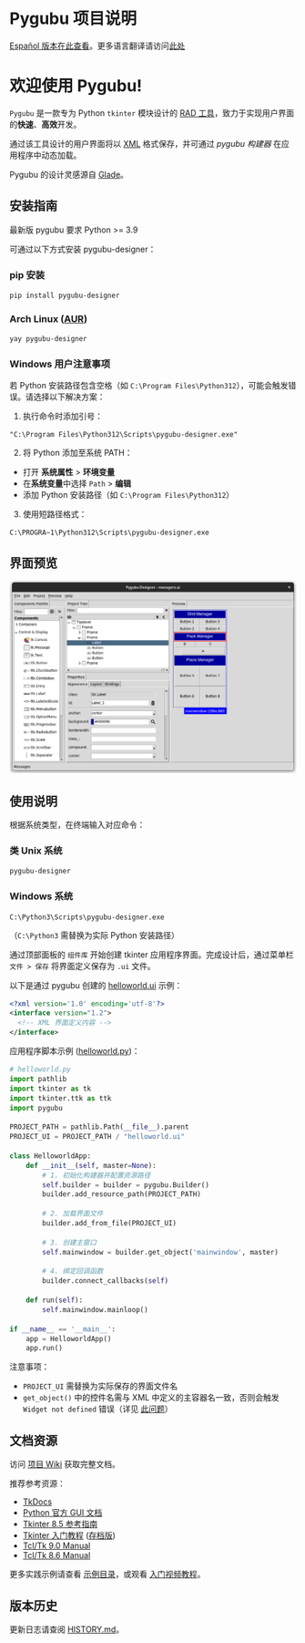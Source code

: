 # Pygubu 项目说明

[Español 版本在此查看](Documentation/README/es.md)。更多语言翻译请访问[此处](Documentation/README)

欢迎使用 Pygubu!
============================================

`Pygubu` 是一款专为 Python `tkinter` 模块设计的 [RAD 工具](https://en.wikipedia.org/wiki/Rapid_application_development)，致力于实现用户界面的**快速**、**高效**开发。

通过该工具设计的用户界面将以 [XML](https://en.wikipedia.org/wiki/XML) 格式保存，并可通过 _pygubu 构建器_ 在应用程序中动态加载。

Pygubu 的设计灵感源自 [Glade](https://gitlab.gnome.org/GNOME/glade)。

## 安装指南

最新版 pygubu 要求 Python >= 3.9

可通过以下方式安装 pygubu-designer：

### pip 安装

```bash
pip install pygubu-designer
```

### Arch Linux ([AUR](https://aur.archlinux.org/packages/pygubu-designer))

```bash
yay pygubu-designer
```

### Windows 用户注意事项

若 Python 安装路径包含空格（如 `C:\Program Files\Python312`），可能会触发错误。请选择以下解决方案：

1. 执行命令时添加引号：

```batch
"C:\Program Files\Python312\Scripts\pygubu-designer.exe"
```

2. 将 Python 添加至系统 PATH：
- 打开 **系统属性** > **环境变量**
- 在**系统变量**中选择 `Path` > **编辑**
- 添加 Python 安装路径（如 `C:\Program Files\Python312`）

3. 使用短路径格式：

```batch
C:\PROGRA~1\Python312\Scripts\pygubu-designer.exe
```

## 界面预览

<img src="pygubu-designer.png" alt="pygubu-designer 界面截图">

## 使用说明

根据系统类型，在终端输入对应命令：

### 类 Unix 系统

```bash
pygubu-designer
```

### Windows 系统

```batch
C:\Python3\Scripts\pygubu-designer.exe
```

（`C:\Python3` 需替换为实际 Python 安装路径）

通过顶部面板的 `组件库` 开始创建 tkinter 应用程序界面。完成设计后，通过菜单栏 `文件 > 保存` 将界面定义保存为 `.ui` 文件。

以下是通过 pygubu 创建的 [helloworld.ui](examples/helloworld/helloworld.ui) 示例：

```xml
<?xml version='1.0' encoding='utf-8'?>
<interface version="1.2">
  <!-- XML 界面定义内容 -->
</interface>
```

应用程序脚本示例 ([helloworld.py](examples/helloworld/helloworld.py))：

```python
# helloworld.py
import pathlib
import tkinter as tk
import tkinter.ttk as ttk
import pygubu

PROJECT_PATH = pathlib.Path(__file__).parent
PROJECT_UI = PROJECT_PATH / "helloworld.ui"

class HelloworldApp:
    def __init__(self, master=None):
        # 1. 初始化构建器并配置资源路径
        self.builder = builder = pygubu.Builder()
        builder.add_resource_path(PROJECT_PATH)
        
        # 2. 加载界面文件
        builder.add_from_file(PROJECT_UI)
        
        # 3. 创建主窗口
        self.mainwindow = builder.get_object('mainwindow', master)
        
        # 4. 绑定回调函数
        builder.connect_callbacks(self)

    def run(self):
        self.mainwindow.mainloop()

if __name__ == '__main__':
    app = HelloworldApp()
    app.run()
```

注意事项：
- `PROJECT_UI` 需替换为实际保存的界面文件名
- `get_object()` 中的控件名需与 XML 中定义的主容器名一致，否则会触发 `Widget not defined` 错误（详见 [此问题](https://github.com/alejandroautalan/pygubu/issues/40)）

## 文档资源

访问 [项目 Wiki](https://github.com/alejandroautalan/pygubu-designer/wiki) 获取完整文档。

推荐参考资源：
- [TkDocs](http://www.tkdocs.com)
- [Python 官方 GUI 文档](https://docs.python.org/3/library/tk.html)
- [Tkinter 8.5 参考指南](https://tkdocs.com/shipman)
- [Tkinter 入门教程](http://effbot.org/tkinterbook) ([存档版](http://web.archive.org/web/20200504141939/http://www.effbot.org/tkinterbook))
- [Tcl/Tk 9.0 Manual](https://www.tcl-lang.org/man/tcl9.0/TkCmd/index.html)
- [Tcl/Tk 8.6 Manual](https://www.tcl-lang.org/man/tcl8.6/TkCmd/contents.htm)

更多实践示例请查看 [示例目录](examples)，或观看 [入门视频教程](http://youtu.be/wuzV9P8geDg)。

## 版本历史

更新日志请查阅 [HISTORY.md](HISTORY.md)。
```
